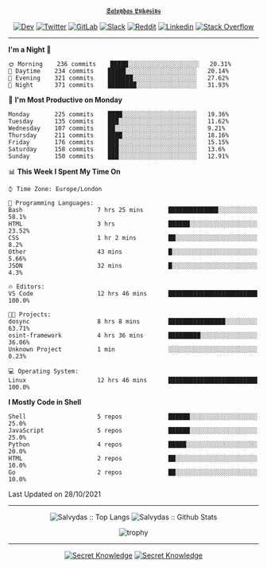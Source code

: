 <div align="center">
  
[𝕾𝖆𝖑𝖛𝖞𝖉𝖆𝖘 𝕷𝖚𝖐𝖔𝖘𝖎𝖚𝖘](https://git.io/JJwwg)
  
[![Dev](https://img.shields.io/badge/-DEV-222222?style=flat-square&logo=dev.to&logoColor=white&link=https://dev.to/sso/)](https://dev.to/sso/)
[![Twitter](https://img.shields.io/badge/-Twitter-222222?style=flat-square&logo=twitter&logoColor=white&link=https://twitter.com/digital_wizz/)](https://twitter.com/digital_wizz/)
[![GitLab](https://img.shields.io/badge/-GitLab-222222?style=flat-square&logo=GitLab&logoColor=white&link=https://gitlab.com/ss-o/)](https://gitlab.com/ss-o/)
[![Slack](https://img.shields.io/badge/-Slack-222222?style=flat-square&logo=Slack&logoColor=white&link=https://digital-teams.slack.com/)](https://digital-teams.slack.com/)
[![Reddit](https://img.shields.io/badge/-Reddit-222222?style=flat-square&logo=Reddit&logoColor=white&link=https://https://www.reddit.com/user/ss-o/)](https://www.reddit.com/user/ss-o/)
[![Linkedin](https://img.shields.io/badge/-LinkedIn-222222?style=flat-square&logo=Linkedin&logoColor=white&link=https://www.linkedin.com/in/digital-clouds/)](https://www.linkedin.com/in/digital-clouds/)
[![Stack Overflow](https://img.shields.io/badge/-Stack%20Overflow-222222?style=flat-square&logo=stack-overflow&logoColor=white&link=https://stackoverflow.com/users/13893752/salvydas-lukosius)](https://stackoverflow.com/users/13893752/salvydas-lukosius)
  
</div>

---

<!--START_SECTION:waka-->
**I'm a Night 🦉** 

```text
🌞 Morning    236 commits    █████░░░░░░░░░░░░░░░░░░░░   20.31% 
🌆 Daytime    234 commits    █████░░░░░░░░░░░░░░░░░░░░   20.14% 
🌃 Evening    321 commits    ███████░░░░░░░░░░░░░░░░░░   27.62% 
🌙 Night      371 commits    ████████░░░░░░░░░░░░░░░░░   31.93%

```
📅 **I'm Most Productive on Monday** 

```text
Monday       225 commits    ████░░░░░░░░░░░░░░░░░░░░░   19.36% 
Tuesday      135 commits    ███░░░░░░░░░░░░░░░░░░░░░░   11.62% 
Wednesday    107 commits    ██░░░░░░░░░░░░░░░░░░░░░░░   9.21% 
Thursday     211 commits    ████░░░░░░░░░░░░░░░░░░░░░   18.16% 
Friday       176 commits    ███░░░░░░░░░░░░░░░░░░░░░░   15.15% 
Saturday     158 commits    ███░░░░░░░░░░░░░░░░░░░░░░   13.6% 
Sunday       150 commits    ███░░░░░░░░░░░░░░░░░░░░░░   12.91%

```


📊 **This Week I Spent My Time On** 

```text
⌚︎ Time Zone: Europe/London

💬 Programming Languages: 
Bash                     7 hrs 25 mins       ██████████████░░░░░░░░░░░   58.1% 
HTML                     3 hrs               ██████░░░░░░░░░░░░░░░░░░░   23.52% 
CSS                      1 hr 2 mins         ██░░░░░░░░░░░░░░░░░░░░░░░   8.2% 
Other                    43 mins             █░░░░░░░░░░░░░░░░░░░░░░░░   5.66% 
JSON                     32 mins             █░░░░░░░░░░░░░░░░░░░░░░░░   4.3%

🔥 Editors: 
VS Code                  12 hrs 46 mins      █████████████████████████   100.0%

🐱‍💻 Projects: 
dosync                   8 hrs 8 mins        ████████████████░░░░░░░░░   63.71% 
osint-framework          4 hrs 36 mins       █████████░░░░░░░░░░░░░░░░   36.06% 
Unknown Project          1 min               ░░░░░░░░░░░░░░░░░░░░░░░░░   0.23%

💻 Operating System: 
Linux                    12 hrs 46 mins      █████████████████████████   100.0%

```

**I Mostly Code in Shell** 

```text
Shell                    5 repos             ██████░░░░░░░░░░░░░░░░░░░   25.0% 
JavaScript               5 repos             ██████░░░░░░░░░░░░░░░░░░░   25.0% 
Python                   4 repos             █████░░░░░░░░░░░░░░░░░░░░   20.0% 
HTML                     2 repos             ██░░░░░░░░░░░░░░░░░░░░░░░   10.0% 
Go                       2 repos             ██░░░░░░░░░░░░░░░░░░░░░░░   10.0%

```



 Last Updated on 28/10/2021
<!--END_SECTION:waka-->

---

<div align=center>

![Salvydas :: Top Langs](https://github-readme-stats.vercel.app/api/top-langs/?username=ss-o&langs_count=8&card_width=300&theme=blue-green&layout=compact)
![Salvydas :: Github Stats](https://github-readme-stats.vercel.app/api?username=ss-o&theme=blue-green&layout=compact&no-frame=true)
 
![trophy](https://github-profile-trophy.vercel.app/?username=ss-o&theme=darkhub&rank=SSS,SS,S,AAA,AA,A,B,C&no-frame=true)

---

[![Secret Knowledge](https://github-readme-stats.vercel.app/api/pin/?username=github&repo=government.github.com&card_width=150&theme=blue-green&layout=compact)](https://github.com/github/government.github.com)
[![Secret Knowledge](https://github-readme-stats.vercel.app/api/pin/?username=ss-o&repo=the-book-of-secret-knowledge&card_width=150&theme=blue-green&layout=compact)](https://github.com/ss-o/the-book-of-secret-knowledge)

</div>

